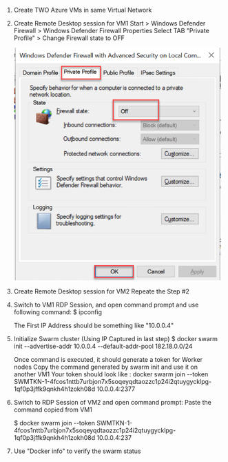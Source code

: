 1. Create TWO Azure VMs in same Virtual Network
2. Create Remote Desktop session for VM1
    Start > Windows Defender Firewall > Windows Defender Firewall Properties
        Select TAB "Private Profile" > Change Firewall state to OFF

    ![alt text](./firewall-disable.png "Disable firewall")
3.  Create Remote Desktop session for VM2
     Repeate the Step #2

4.  Switch to VM1 RDP Session, and open command prompt and use following command:
    $ ipconfig 

    The First IP Address should be something like "10.0.0.4"

5.  Initialize Swarm cluster (Using IP Captured in last step) 
    $ docker swarm init --advertise-addr 10.0.0.4 --default-addr-pool 182.18.0.0/24

    Once command is executed, it should generate a token for Worker nodes
    Copy the command generated by swarm init and use it on another VM1
    Your token should look like :
        docker swarm join --token SWMTKN-1-4fcos1nttb7urbjon7x5soqeyqdtaozzc1p24i2qtuygycklpg-1qf0p3jffk9qnkh4h1zokh08d 10.0.0.4:2377

6.  Switch to RDP Session of VM2 and open command prompt:
    Paste the command copied from VM1

    $ docker swarm join --token SWMTKN-1-4fcos1nttb7urbjon7x5soqeyqdtaozzc1p24i2qtuygycklpg-1qf0p3jffk9qnkh4h1zokh08d 10.0.0.4:237

7.  Use "Docker info" to verify the swarm status
